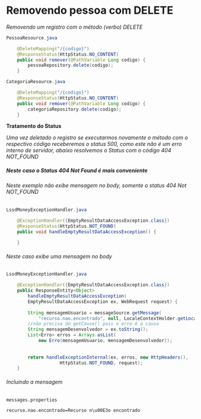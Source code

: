 # Removendo pessoa com DELETE

*Removendo um registro com o método (verbo) DELETE*

```java
PessoaResource.java

	@DeleteMapping("/{codigo}")
	@ResponseStatus(HttpStatus.NO_CONTENT)
	public void remover(@PathVariable Long codigo) {
		pessoaRepository.delete(codigo);
	}
```
```java
CategoriaResource.java

	@DeleteMapping("/{codigo}")
	@ResponseStatus(HttpStatus.NO_CONTENT)
	public void remover(@PathVariable Long codigo) {
		categoriaRepository.delete(codigo);
	}
```

**Tratamento do Status**

*Uma vez deletado o registro se executarmos novamente o método com o respectivo código receberemos 
o status 500, como este não é um erro interno de servidor, abaixo resolvemos o Status com o código 404 NOT_FOUND*

##### Neste caso o Status 404 Not Found é mais conveniente
###### Neste exemplo não exibe mensagem no body, somente o status 404 Not NOT_FOUND
```java
LssdMoneyExceptionHandler.java

	@ExceptionHandler({EmptyResultDataAccessException.class})
	@ResponseStatus(HttpStatus.NOT_FOUND)
	public void handleEmptyResultDataAccessException() {
		
	}
```
###### Neste caso exibe uma mensagem no body
```java
LssdMoneyExceptionHandler.java

	@ExceptionHandler({EmptyResultDataAccessException.class})
	public ResponseEntity<Object> 
		handleEmptyResultDataAccessException(
		EmptyResultDataAccessException ex, WebRequest request) {
		
		String mensagemUsuario = messageSource.getMessage(
			"recurso.nao.encontrado", null, LocaleContextHolder.getLocale());
		//não precisa do getCause() pois o erro é a causa	
		String mensagemDesenvolvedor = ex.toString();
		List<Erro> erros = Arrays.asList(
			new Erro(mensagemUsuario, mensagemDesenvolvedor));
		
		
		return handleExceptionInternal(ex, erros, new HttpHeaders(), 
					HttpStatus.NOT_FOUND, request);
	}
```
###### Incluindo a mensagem
```
messages.properties

recurso.nao.encontrado=Recurso n\u00E3o encontrado
```